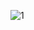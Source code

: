![1](https://user-images.githubusercontent.com/72718608/126809523-e1c3f592-1b02-40ce-8bac-47c1ce0e6a8a.png)
